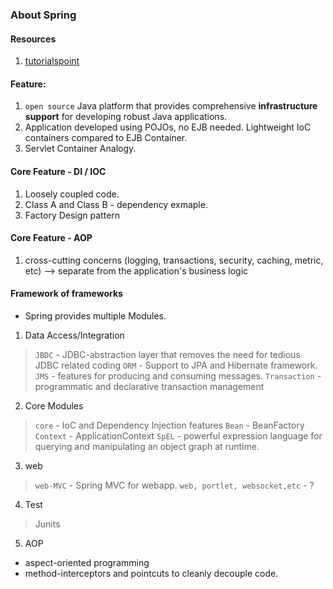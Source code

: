 ### About Spring

#### Resources
1. [tutorialspoint](https://www.tutorialspoint.com/spring/spring_overview.htm)

#### Feature:
1. `open source` Java platform that provides comprehensive **infrastructure support** for developing robust Java applications. 
2. Application developed using POJOs, no EJB needed. Lightweight IoC containers compared to EJB Container.
3. Servlet Container Analogy.

#### Core Feature - DI / IOC
1. Loosely coupled code.
2. Class A and Class B - dependency exmaple.
3. Factory Design pattern


#### Core Feature - AOP
1. cross-cutting concerns (logging, transactions, security, caching, metric, etc) --> separate from the application's business logic

#### Framework of frameworks
- Spring provides multiple Modules.

1. Data Access/Integration
> `JBDC` - JDBC-abstraction layer that removes the need for tedious JDBC related coding
> `ORM` - Support to JPA and Hibernate framework.
> `JMS` - features for producing and consuming messages.
> `Transaction` - programmatic and declarative transaction management

2. Core Modules  
> `core` - IoC and Dependency Injection features
> `Bean` - BeanFactory
> `Context`  - ApplicationContext
> `SpEL` - powerful expression language for querying and manipulating an object graph at runtime.

3. web
> `web-MVC` - Spring MVC for webapp.
> `web, portlet, websocket,etc` - ?

4. Test
> Junits

5. AOP 
- aspect-oriented programming 
- method-interceptors and pointcuts to cleanly decouple code.



